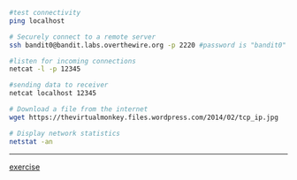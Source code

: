 ```bash
#test connectivity 
ping localhost

# Securely connect to a remote server
ssh bandit0@bandit.labs.overthewire.org -p 2220 #password is "bandit0" cntrl + c to exit

#listen for incoming connections 
netcat -l -p 12345 

#sending data to receiver
netcat localhost 12345 

# Download a file from the internet
wget https://thevirtualmonkey.files.wordpress.com/2014/02/tcp_ip.jpg

# Display network statistics
netstat -an
```
-----------------------------------------------
[exercise](https://github.com/ROT101/learn_something/blob/main/linux%20basics/networking/3_networking_exercise.md)
